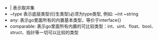 
-  | 表示取并集
-  ~type 表示底层类型(衍生类型)必须为type类型, 例如: ~int ~string
- any: 表示go里面所有的内置基本类型，等价于interface{}
- comparable: 表示go里面所有内置的可比较类型：int、uint、float、bool、struct、指针等一切可以比较的类型